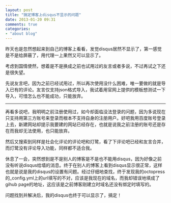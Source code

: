 ```yaml
---
layout: post
title: "搞定博客上disqus不显示的问题"
date: 2013-01-20 09:31
comments: true
categories: 
- "about blog"
---
```

昨天也是忽然想起来到自己的博客上看看，发觉disqus居然不显示了，第一感觉是不是给屏蔽了，用代理一上果然又可以显示了。

考虑到国情使然，想着是不是换成之前也试用过的友言或者多说，不过再试之下还是很失望。

先说友言吧，因为之前已经试用过，所以再次使用没什么困难，唯一要做的就是导入已有的评论。友言仅支持json格式导入，我试着用官网上提供的模板想测试一下导入，可惜怎么也不能成功，只能放弃。

--------

再看多说吧，我明明之前注册使用过，如今却面临没法登录的问题，因为多说现在只支持用第三方账号来登录而根本不支持自身的注册用户。好吧我用百度账号登录上去，新建网站却提示我要建的网站已经存在，也就是说我之前注册的账号还是存在而我却无法使用，也只能放弃。

然后又搜索到同样是社会化评论的评论吧和灯鹭，看了下评论吧已经和友言合并，而灯鹭没有评论导入功能，同样都不适合我。

休息了一会，突然想到是不是别人的博客是不是也不能用disqus，因为好像之前没有听说disqus给墙的消息。终于在别人的博客上看到disqus显示很正常，这样也就是说是我的disqus的设置有问题。经过仔细地查找，终于发现我的octopress的_config.yml上的url填写的不对，应该是我现在的域名，而我却错误地填成了gihub page的地址，这应该是之前博客刚建立时域名还没有绑定时填写的。

问题找到并解决后，我的disqus也终于可以显示了，搞定！